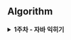 ## Algorithm 
<details>
<summary>
<b>1주차 - 자바 익히기</b>
</summary>

| 플랫폼 | 레벨 | 문제 | 제목 | 정세희 | 김현창 | 
| :---: | :---: | :---: | :---: | :---: | :---: |
| 백준 | <img src="https://static.solved.ac/tier_small/4.svg" alt="브론즈2" width="20" /> | <a href="http://boj.kr/1159">1159</a> | <a href="/week1/BOJ_1159_브론즈2_농구경기">농구경기 |  ✔ | ✔ |
| 백준 | <img src="https://static.solved.ac/tier_small/4.svg" alt="브론즈2" width="20" /> | <a href="http://boj.kr/1173">1173</a> | <a href="/week1/BOJ_1173_브론즈2_운동">운동 |  ✔ | ✔ |
| 백준 | <img src="https://static.solved.ac/tier_small/5.svg" alt="브론즈1" width="20" /> | <a href="http://boj.kr/1236">1236</a> | <a href="/week1/BOJ_1236_브론즈1_성지키기">성지키기 |  ❌ | ✔ |
| 백준 | <img src="https://static.solved.ac/tier_small/3.svg" alt="브론즈3" width="20" /> | <a href="http://boj.kr/1267">1267</a> | <a href="/week1/BOJ_1267_브론즈3_핸드폰요금">핸드폰요금 |  ✔ | ✔ |
| 백준 | <img src="https://static.solved.ac/tier_small/5.svg" alt="브론즈1" width="20" /> | <a href="http://boj.kr/1333">1333</a> | <a href="/week1/BOJ_1333_브론즈1_부재중전화">부재중전화 |  ✔ | ✔ |
| 백준 | <img src="https://static.solved.ac/tier_small/4.svg" alt="브론즈2" width="20" /> | <a href="http://boj.kr/1440">1440</a> | <a href="/week1/BOJ_1440_브론즈2_타임머신">타임머신 |  ✔ | ❌ |
| 백준 | <img src="https://static.solved.ac/tier_small/4.svg" alt="브론즈2" width="20" /> | <a href="http://boj.kr/1592">1592</a> | <a href="/week1/BOJ_1592_브론즈2_영식이와친구들">영식이와친구들 |  ✔ | ✔ |
| 백준 | <img src="https://static.solved.ac/tier_small/4.svg" alt="브론즈2" width="20" /> | <a href="http://boj.kr/1668">1668</a> | <a href="/week1/BOJ_1668_브론즈2_트로피진열">트로피진열 |  ✔ | ✔ |
| 백준 | <img src="https://static.solved.ac/tier_small/5.svg" alt="브론즈1" width="20" /> | <a href="http://boj.kr/1672">1672</a> | <a href="/week1/BOJ_1672_브론즈1_DNA해독">DNA해독 |  ✔ | ✔ |
| 백준 | <img src="https://static.solved.ac/tier_small/4.svg" alt="브론즈2" width="20" /> | <a href="http://boj.kr/1871">1871</a> | <a href="/week1/BOJ_1871_브론즈2_좋은자동차번호판">좋은자동차번호판 |  ✔ | ✔ |
| 백준 | <img src="https://static.solved.ac/tier_small/5.svg" alt="브론즈1" width="20" /> | <a href="http://boj.kr/1942">1942</a> | <a href="/week1/BOJ_1942_브론즈1_디지털시계">디지털시계 |  ❌ | ✔ |
| 백준 | <img src="https://static.solved.ac/tier_small/5.svg" alt="브론즈1" width="20" /> | <a href="http://boj.kr/2037">2037</a> | <a href="/week1/BOJ_2037_브론즈1_문자메시지">문자메시지 |  ✔ | ✔ |
| 백준 | <img src="https://static.solved.ac/tier_small/5.svg" alt="브론즈1" width="20" /> | <a href="http://boj.kr/2596">2596</a> | <a href="/week1/BOJ_2596_브론즈1_비밀편지">비밀편지 |  ❌ | ✔ |
| 백준 | <img src="https://static.solved.ac/tier_small/3.svg" alt="브론즈3" width="20" /> | <a href="http://boj.kr/28417">28417</a> | <a href="/week1/BOJ_28417_브론즈3_스케이트보드">스케이트보드 |  ✔ | ✔ |

</details>